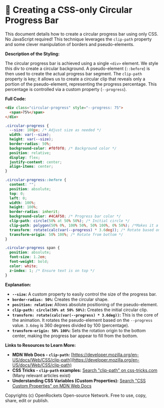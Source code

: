 # 🐞 Creating a CSS-only Circular Progress Bar


This document details how to create a circular progress bar using only CSS.  No JavaScript required! This technique leverages the `clip-path` property and some clever manipulation of borders and pseudo-elements.

**Description of the Styling:**

The circular progress bar is achieved using a single `<div>` element. We style this div to create a circular background. A pseudo-element (`::before`) is then used to create the actual progress bar segment.  The `clip-path` property is key; it allows us to create a circular clip that reveals only a portion of the pseudo-element, representing the progress percentage.  This percentage is controlled via a custom property (`--progress`).


**Full Code:**

```html
<div class="circular-progress" style="--progress: 75">
  <span>75%</span>
</div>

```

```css
.circular-progress {
  --size: 100px; /* Adjust size as needed */
  width: var(--size);
  height: var(--size);
  border-radius: 50%;
  background-color: #f0f0f0; /* Background color */
  position: relative;
  display: flex;
  justify-content: center;
  align-items: center;
}

.circular-progress::before {
  content: "";
  position: absolute;
  top: 0;
  left: 0;
  width: 100%;
  height: 100%;
  border-radius: inherit;
  background-color: #4CAF50; /* Progress bar color */
  clip-path: circle(50% at 50% 50%); /* Initial circle */
  clip-path: polygon(50% 0%, 100% 50%, 50% 100%, 0% 50%); /*Makes it a square*/
  transform: rotate(calc(var(--progress) * 3.6deg)); /* Rotate based on progress */
  transform-origin: 50% 100%; /* Rotate from bottom */
}

.circular-progress span {
  position: absolute;
  font-size: 1.2em;
  font-weight: bold;
  color: white;
  z-index: 1; /* Ensure text is on top */
}
```

**Explanation:**

* **`--size`:** A custom property to easily control the size of the progress bar.
* **`border-radius: 50%`:** Creates the circular shape.
* **`position: relative`:** Allows absolute positioning of the pseudo-element.
* **`clip-path: circle(50% at 50% 50%)`:** Creates the initial circular clip.
* **`transform: rotate(calc(var(--progress) * 3.6deg))`:** This is the core of the animation.  It rotates the pseudo-element based on the `--progress` value.  `3.6deg` is 360 degrees divided by 100 (percentage).
* **`transform-origin: 50% 100%`:** Sets the rotation origin to the bottom center, making the progress bar appear to fill from the bottom.


**Links to Resources to Learn More:**

* **MDN Web Docs - `clip-path`:** [https://developer.mozilla.org/en-US/docs/Web/CSS/clip-path](https://developer.mozilla.org/en-US/docs/Web/CSS/clip-path)
* **CSS Tricks - `clip-path` examples:**  [Search "clip-path" on css-tricks.com](https://css-tricks.com/) (Many relevant articles exist)
* **Understanding CSS Variables (Custom Properties):** [Search "CSS Custom Properties" on MDN Web Docs](https://developer.mozilla.org/en-US/)


Copyrights (c) OpenRockets Open-source Network. Free to use, copy, share, edit or publish.

